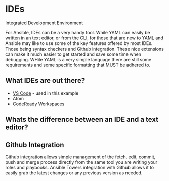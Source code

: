 # IDEs
Integrated Development Environment

For Ansible, IDEs can be a very handy tool. While YAML can easily be written in an text editor, or from the CLI, for those that are new to YAML and Ansible may like to use some of the key features offered by most IDEs. Those being syntax checkers and Github integration. These nice extensions can make it much easier to get started and save some time when debugging. WHile YAML is a very simple language there are still some requirements and some specific formatting that MUST be adhered to.

## What IDEs are out there?
* [VS Code](Docs/IDEs/VSCode.md) - used in this example
* Atom
* CodeReady Workspaces

## Whats the difference between an IDE and a text editor?


## Github Integration
Github integration allows simple management of the fetch, edit, commit, push and merge process directly from the same tool you are writing your roles and playbooks. Ansible Towers integration with Github allows it to easily grab the latest changes or any previous version as needed.

